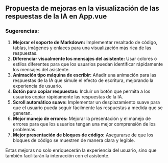 ## Propuesta de mejoras en la visualización de las respuestas de la IA en App.vue

### Sugerencias:
1. **Mejorar el soporte de Markdown:** Implementar resaltado de código, tablas, imágenes y enlaces para una visualización más rica de las respuestas.
2. **Diferenciar visualmente los mensajes del asistente:** Usar colores o estilos diferentes para que los usuarios puedan identificar rápidamente los mensajes del asistente.
3. **Animación tipo máquina de escribir:** Añadir una animación para las respuestas de la IA que simule el efecto de escritura, mejorando la experiencia de usuario.
4. **Botón para copiar respuestas:** Incluir un botón que permita a los usuarios copiar rápidamente las respuestas de la IA.
5. **Scroll automático suave:** Implementar un desplazamiento suave para que el usuario pueda seguir fácilmente las respuestas a medida que se generan.
6. **Mejor manejo de errores:** Mejorar la presentación y el manejo de errores para que los usuarios tengan una mejor comprensión de los problemas.
7. **Mejor presentación de bloques de código:** Asegurarse de que los bloques de código se muestren de manera clara y legible.

Estas mejoras no solo enriquecerán la experiencia del usuario, sino que también facilitarán la interacción con el asistente.